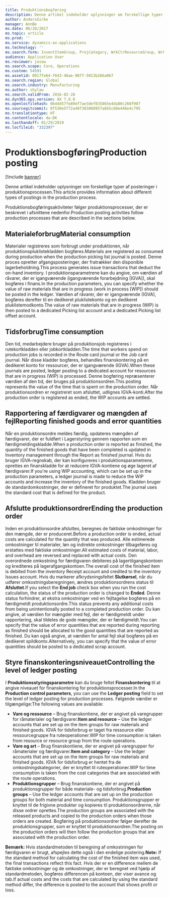 ```yaml
---
title: Produktionsbogføring
description: Denne artikel indeholder oplysninger om forskellige typer af posteringer i produktionsprocessen.
author: AndersGirke
manager: AnnBe
ms.date: 06/20/2017
ms.topic: article
ms.prod: ''
ms.service: dynamics-ax-applications
ms.technology: ''
ms.search.form: InventItemGroup, ProjCategory, WrkCtrResourceGroup, WrkCtrTable
audience: Application User
ms.reviewer: josaw
ms.search.scope: Core, Operations
ms.custom: 54591
ms.assetid: 0917fe64-f643-46ae-98ff-5013b266a067
ms.search.region: Global
ms.search.industry: Manufacturing
ms.author: shylaw
ms.search.validFrom: 2016-02-28
ms.dyn365.ops.version: AX 7.0.0
ms.openlocfilehash: 0b44d57fe89ef7ae3def835865e4da80c260f907
ms.sourcegitcommit: 0f530e5f72a40f383868957a6b5cb0e446e4c795
ms.translationtype: HT
ms.contentlocale: da-DK
ms.lasthandoff: 01/29/2019
ms.locfileid: "332397"
---
```

# <a name="production-posting"></a><span data-ttu-id="f438d-103">Produktionsbogføring</span><span class="sxs-lookup"><span data-stu-id="f438d-103">Production posting</span></span>

[!include [banner](../includes/banner.md)]

<span data-ttu-id="f438d-104">Denne artikel indeholder oplysninger om forskellige typer af posteringer i produktionsprocessen.</span><span class="sxs-lookup"><span data-stu-id="f438d-104">This article provides information about different types of postings in the production process.</span></span>

<span data-ttu-id="f438d-105">Produktionsbogføringsaktiviteter følger produktionsprocesser, der er beskrevet i afsnittene nedenfor.</span><span class="sxs-lookup"><span data-stu-id="f438d-105">Production posting activities follow production processes that are described in the sections below.</span></span>

## <a name="material-consumption"></a><span data-ttu-id="f438d-106">Materialeforbrug</span><span class="sxs-lookup"><span data-stu-id="f438d-106">Material consumption</span></span>
<span data-ttu-id="f438d-107">Materialer registreres som forbrugt under produktionen, når produktionspluklistekladden bogføres.</span><span class="sxs-lookup"><span data-stu-id="f438d-107">Materials are registered as consumed during production when the production picking list journal is posted.</span></span> <span data-ttu-id="f438d-108">Denne proces opretter afgangsposteringer, der fratrækker den disponible lagerbeholdning.</span><span class="sxs-lookup"><span data-stu-id="f438d-108">This process generates issue transactions that deduct the on-hand inventory.</span></span> <span data-ttu-id="f438d-109">I produktionsparametrene kan du angive, om værdien af råvarer, der er igangværende (igangværende forarbejdning \[IGVA\]), skal bogføres i finans.</span><span class="sxs-lookup"><span data-stu-id="f438d-109">In the production parameters, you can specify whether the value of raw materials that are in progress (work in process \[WIP\]) should be posted in the ledger.</span></span> <span data-ttu-id="f438d-110">Værdien af råvarer, der er igangværende (IGVA), bogføres derefter til en dedikeret pluklistekonto og en dedikeret pluklistemodkonto.</span><span class="sxs-lookup"><span data-stu-id="f438d-110">The value of raw materials that are in progress (WIP) is then posted to a dedicated Picking list account and a dedicated Picking list offset account.</span></span>

## <a name="time-consumption"></a><span data-ttu-id="f438d-111">Tidsforbrug</span><span class="sxs-lookup"><span data-stu-id="f438d-111">Time consumption</span></span>
<span data-ttu-id="f438d-112">Den tid, medarbejdere bruger på produktionsjob registreres i rutekortkladden eller jobkortkladden.</span><span class="sxs-lookup"><span data-stu-id="f438d-112">The time that workers spend on production jobs is recorded in the Route card journal or the Job card journal.</span></span> <span data-ttu-id="f438d-113">Når disse kladder bogføres, behandles finanskontering på en dedikeret konto for ressourcer, der er igangværende (IGVA).</span><span class="sxs-lookup"><span data-stu-id="f438d-113">When these journals are posted, ledger posting to a dedicated account for resources that are in progress (WIP) is processed.</span></span> <span data-ttu-id="f438d-114">Denne bogføring repræsenterer værdien af den tid, der bruges på produktionsordren.</span><span class="sxs-lookup"><span data-stu-id="f438d-114">This posting represents the value of the time that is spent on the production order.</span></span> <span data-ttu-id="f438d-115">Når produktionsordren er registreret som afsluttet, udlignes IGVA-konti.</span><span class="sxs-lookup"><span data-stu-id="f438d-115">After the production order is registered as ended, the WIP accounts are settled.</span></span>

## <a name="reporting-finished-goods-and-error-quantities"></a><span data-ttu-id="f438d-116">Rapportering af færdigvarer og mængden af fejl</span><span class="sxs-lookup"><span data-stu-id="f438d-116">Reporting finished goods and error quantities</span></span>
<span data-ttu-id="f438d-117">Når en produktionsordre meldes færdig, opdateres mængden af færdigvarer, der er fuldført i Lagerstyring gennem rapporten som en færdigmeldingskladde.</span><span class="sxs-lookup"><span data-stu-id="f438d-117">When a production order is reported as finished, the quantity of the finished goods that have been completed is updated in Inventory management through the Report as finished journal.</span></span> <span data-ttu-id="f438d-118">Hvis du bruger IGVA-regnskab, der kan konfigureres i produktionsparametrene, oprettes en finanskladde for at reducere IGVA-kontiene og øge lageret af færdigvarer.</span><span class="sxs-lookup"><span data-stu-id="f438d-118">If you're using WIP accounting, which can be set up in the production parameters, a ledger journal is made to reduce the WIP accounts and increase the inventory of the finished goods.</span></span> <span data-ttu-id="f438d-119">Kladden bruger de standardomkostninger, der er defineret for produktet.</span><span class="sxs-lookup"><span data-stu-id="f438d-119">The journal uses the standard cost that is defined for the product.</span></span>

## <a name="ending-the-production-order"></a><span data-ttu-id="f438d-120">Afslutte produktionsordrer</span><span class="sxs-lookup"><span data-stu-id="f438d-120">Ending the production order</span></span>
<span data-ttu-id="f438d-121">Inden en produktionsordre afsluttes, beregnes de faktiske omkostninger for den mængde, der er produceret.</span><span class="sxs-lookup"><span data-stu-id="f438d-121">Before a production order is ended, actual costs are calculated for the quantity that was produced.</span></span> <span data-ttu-id="f438d-122">Alle estimerede omkostninger til materialer, løn og indirekte omkostninger tilbageføres og erstattes med faktiske omkostninger.</span><span class="sxs-lookup"><span data-stu-id="f438d-122">All estimated costs of material, labor, and overhead are reversed and replaced with actual costs.</span></span> <span data-ttu-id="f438d-123">Den overordnede omkostning for færdigvaren debiteres på lagertilgangskontoen og krediteres på lagerafgangskontoen.</span><span class="sxs-lookup"><span data-stu-id="f438d-123">The overall cost of the finished item is debited from the inventory Receipt account and credited to the inventory Issues account.</span></span> <span data-ttu-id="f438d-124">Hvis du markerer afkrydsningsfeltet **Slutkørsel**, når du udfører omkostningsberegningen, ændres produktionsordrens status til **Afsluttet**.</span><span class="sxs-lookup"><span data-stu-id="f438d-124">If you select the **End job** check box when you run the cost calculation, the status of the production order is changed to **Ended**.</span></span> <span data-ttu-id="f438d-125">Denne status forhindrer, at ekstra omkostninger ved en fejltagelse bogføres på en færdigmeldt produktionsordre.</span><span class="sxs-lookup"><span data-stu-id="f438d-125">This status prevents any additional costs from being unintentionally posted to a completed production order.</span></span> <span data-ttu-id="f438d-126">Du kan angive, at værdien for mængder med fejl, der er færdigmeldt under rapportering, skal tildeles de gode mængder, der er færdigmeldt.</span><span class="sxs-lookup"><span data-stu-id="f438d-126">You can specify that the value of error quantities that are reported during reporting as finished should be allocated to the good quantities that are reported as finished.</span></span> <span data-ttu-id="f438d-127">Du kan også angive, at værdien for antal fejl skal bogføres på en dedikeret spildkonto.</span><span class="sxs-lookup"><span data-stu-id="f438d-127">Alternatively, you can specify that the value of error quantities should be posted to a dedicated scrap account.</span></span>

## <a name="controlling-the-level-of-ledger-posting"></a><span data-ttu-id="f438d-128">Styre finanskonteringsniveauet</span><span class="sxs-lookup"><span data-stu-id="f438d-128">Controlling the level of ledger posting</span></span>
<span data-ttu-id="f438d-129">I **Produktionsstyringsparametre** kan du bruge feltet **Finanskontering** til at angive niveauet for finanskontering for produktionsprocesser.</span><span class="sxs-lookup"><span data-stu-id="f438d-129">In the **Production control parameters**, you can use the **Ledger posting** field to set the level of ledger posting for production processes.</span></span> <span data-ttu-id="f438d-130">Følgende værdier er tilgængelige:</span><span class="sxs-lookup"><span data-stu-id="f438d-130">The following values are available:</span></span>

-   <span data-ttu-id="f438d-131">**Vare og ressource** – Brug finanskontiene, der er angivet på varegrupper for råmaterialer og færdigvarer.</span><span class="sxs-lookup"><span data-stu-id="f438d-131">**Item and resource** – Use the ledger accounts that are set up on the item groups for raw materials and finished goods.</span></span> <span data-ttu-id="f438d-132">IGVA for tidsforbrug er taget fra ressource eller ressourcegruppe fra ruteoperationer.</span><span class="sxs-lookup"><span data-stu-id="f438d-132">WIP for time consumption is taken from resource or resource group from the route operations.</span></span>
-   <span data-ttu-id="f438d-133">**Vare og art** – Brug finanskontiene, der er angivet på varegrupper for råmaterialer og færdigvarer.</span><span class="sxs-lookup"><span data-stu-id="f438d-133">**Item and category** – Use the ledger accounts that are set up on the item groups for raw materials and finished goods.</span></span> <span data-ttu-id="f438d-134">IGVA for tidsforbrug er hentet fra de omkostningskategorier, der er knyttet til ruteoperationer.</span><span class="sxs-lookup"><span data-stu-id="f438d-134">WIP for time consumption is taken from the cost categories that are associated with the route operations.</span></span>
-   <span data-ttu-id="f438d-135">**Produktionsgrupper** – Brug finanskontiene, der er angivet på produktionsgrupper for både materiale- og tidsforbrug.</span><span class="sxs-lookup"><span data-stu-id="f438d-135">**Production groups** – Use the ledger accounts that are set up on the production groups for both material and time consumption.</span></span> <span data-ttu-id="f438d-136">Produktionsgrupper er knyttet til de frigivne produkter og kopieres til produktionsordrerne, når disse ordrer oprettes.</span><span class="sxs-lookup"><span data-stu-id="f438d-136">The production groups are associated with the released products and copied to the production orders when those orders are created.</span></span> <span data-ttu-id="f438d-137">Bogføring på produktionsordrer følger derefter de produktionsgrupper, som er knyttet til produktionsordren.</span><span class="sxs-lookup"><span data-stu-id="f438d-137">The posting on the production orders will then follow the production groups that are associated with the production order.</span></span>

<span data-ttu-id="f438d-138">**Bemærk:** Hvis standardmetoden til beregning af omkostningen for færdigvaren er brugt, afspejles dette også i den endelige postering.</span><span class="sxs-lookup"><span data-stu-id="f438d-138">**Note:** If the standard method for calculating the cost of the finished item was used, the final transactions reflect this fact.</span></span> <span data-ttu-id="f438d-139">Hvis der er en difference mellem de faktiske omkostninger og de omkostninger, der er beregnet ved hjælp af standardmetoden, bogføres differencen på kontoen, der viser avance og tab.</span><span class="sxs-lookup"><span data-stu-id="f438d-139">If actual costs and the costs that are calculated by using the standard method differ, the difference is posted to the account that shows profit or loss.</span></span>



